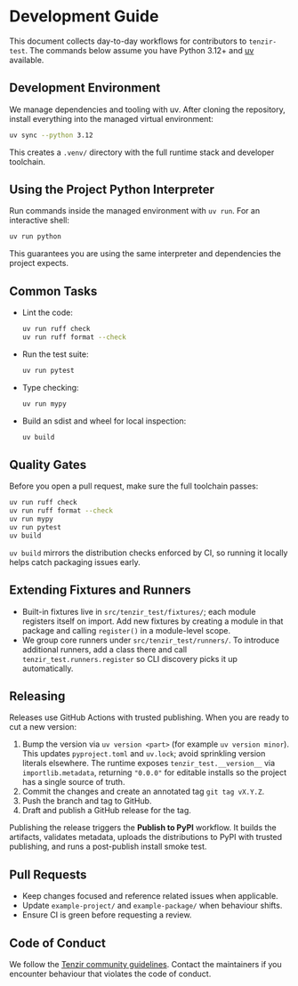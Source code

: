 # Development Guide

This document collects day-to-day workflows for contributors to `tenzir-test`.
The commands below assume you have Python 3.12+ and
[uv](https://docs.astral.sh/uv/) available.

## Development Environment

We manage dependencies and tooling with uv. After cloning the repository,
install everything into the managed virtual environment:

```sh
uv sync --python 3.12
```

This creates a `.venv/` directory with the full runtime stack and developer
toolchain.

## Using the Project Python Interpreter

Run commands inside the managed environment with `uv run`. For an interactive
shell:

```sh
uv run python
```

This guarantees you are using the same interpreter and dependencies the project
expects.

## Common Tasks

- Lint the code:
  ```sh
  uv run ruff check
  uv run ruff format --check
  ```
- Run the test suite:
  ```sh
  uv run pytest
  ```
- Type checking:
  ```sh
  uv run mypy
  ```
- Build an sdist and wheel for local inspection:
  ```sh
  uv build
  ```

## Quality Gates

Before you open a pull request, make sure the full toolchain passes:

```sh
uv run ruff check
uv run ruff format --check
uv run mypy
uv run pytest
uv build
```

`uv build` mirrors the distribution checks enforced by CI, so running it
locally helps catch packaging issues early.

## Extending Fixtures and Runners

- Built-in fixtures live in `src/tenzir_test/fixtures/`; each module registers
  itself on import. Add new fixtures by creating a module in that package and
  calling `register()` in a module-level scope.
- We group core runners under `src/tenzir_test/runners/`. To introduce
  additional runners, add a class there and call `tenzir_test.runners.register`
  so CLI discovery picks it up automatically.

## Releasing

Releases use GitHub Actions with trusted publishing. When you are ready to cut
a new version:

1. Bump the version via `uv version <part>` (for example `uv version minor`).
   This updates `pyproject.toml` and `uv.lock`; avoid sprinkling version
   literals elsewhere. The runtime exposes `tenzir_test.__version__` via
   `importlib.metadata`, returning `"0.0.0"` for editable installs so the
   project has a single source of truth.
2. Commit the changes and create an annotated tag `git tag vX.Y.Z`.
3. Push the branch and tag to GitHub.
4. Draft and publish a GitHub release for the tag.

Publishing the release triggers the **Publish to PyPI** workflow. It builds the
artifacts, validates metadata, uploads the distributions to PyPI with trusted
publishing, and runs a post-publish install smoke test.

## Pull Requests

- Keep changes focused and reference related issues when applicable.
- Update `example-project/` and `example-package/` when behaviour shifts.
- Ensure CI is green before requesting a review.

## Code of Conduct

We follow the [Tenzir community guidelines](https://github.com/tenzir/community).
Contact the maintainers if you encounter behaviour that violates the code of
conduct.
